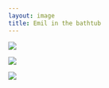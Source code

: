 ```yaml
---
layout: image
title: Emil in the bathtub
---
```


![](/img/IMG_9268.jpg)

![](/img/IMG_9266.jpg)

![](/img/IMG_9287.jpg)


